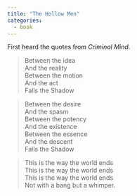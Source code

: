 ```yaml
---
title: "The Hollow Men"
categories:
  - book
---
```


First heard the quotes from *Criminal Mind*.

> Between the idea\
> And the reality\
> Between the motion\
> And the act\
> Falls the Shadow


>Between the desire\
>And the spasm\
>Between the potency\
>And the existence\
>Between the essence\
>And the descent\
>Falls the Shadow
>


>This is the way the world ends\
>This is the way the world ends\
>This is the way the world ends\
>Not with a bang but a whimper.
